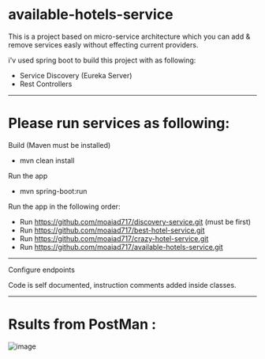 # available-hotels-service

This is a project based on micro-service architecture which you can add & remove services easly without effecting current providers.

i'v used spring boot to build this project with as following:

  - Service Discovery (Eureka Server)
  - Rest Controllers
  
*********************************

# Please run services as following:
Build (Maven must be installed)
- mvn clean install

Run the app
- mvn spring-boot:run

Run the app in the following order: 
- Run  https://github.com/moaiad717/discovery-service.git   (must be first)
- Run  https://github.com/moaiad717/best-hotel-service.git
- Run  https://github.com/moaiad717/crazy-hotel-service.git
- Run  https://github.com/moaiad717/available-hotels-service.git

*********************************

Configure endpoints



Code is self documented, instruction comments added inside classes.
*********************************

# Rsults from PostMan : 
![image](https://user-images.githubusercontent.com/37189526/139557881-a995fbaa-36b6-4fa7-a659-24d5a0a9debb.png)
